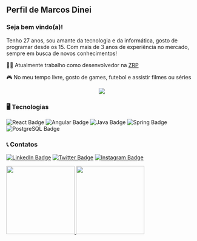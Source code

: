 ## Perfil de Marcos Dinei

### Seja bem vindo(a)!
Tenho 27 anos, sou amante da tecnologia e da informática, gosto de programar desde os 15. Com mais de 3 anos de experiência no mercado, sempre em busca de novos conhecimentos!

🧑‍💻 Atualmente trabalho como desenvolvedor na [ZRP](https://www.zrp.com.br/)

🎮 No meu tempo livre, gosto de games, futebol e assistir filmes ou séries

<div id="header" align="center">
  <img src="https://media.giphy.com/media/v1.Y2lkPTc5MGI3NjExMDU2MDdjYjBiMWQ4YWMxOTUwOWI4ZWMzNmFiYzAwNjJlOGE4ZTkzNiZjdD1n/zOvBKUUEERdNm/giphy.gif"/>
</div>

### 🖥️ Tecnologias
![React Badge](https://img.shields.io/badge/React-20232A?style=for-the-badge&logo=react&logoColor=61DAFB)
![Angular Badge](https://img.shields.io/badge/Angular-DD0031?style=for-the-badge&logo=angular&logoColor=white)
![Java Badge](https://img.shields.io/badge/Java-ED8B00?style=for-the-badge&logo=openjdk&logoColor=white)
![Spring Badge](https://img.shields.io/badge/Spring-6DB33F?style=for-the-badge&logo=spring&logoColor=white)
![PostgreSQL Badge](https://img.shields.io/badge/PostgreSQL-316192?style=for-the-badge&logo=postgresql&logoColor=white)

### 📞 Contatos
[![LinkedIn Badge](https://img.shields.io/badge/LinkedIn-0077B5?style=for-the-badge&logo=linkedin&logoColor=white)](https://www.linkedin.com/in/marcos-dinei-444738194/)
[![Twitter Badge](https://img.shields.io/badge/Twitter-1DA1F2?style=for-the-badge&logo=twitter&logoColor=white)](https://twitter.com/marcos_dinei)
[![Instagram Badge](https://img.shields.io/badge/Instagram-E4405F?style=for-the-badge&logo=instagram&logoColor=white)](https://www.instagram.com/marcosdinei/)

<div>
  <a href="https://github.com/marcosdinei">
  <img height="180em" src="https://github-readme-stats.vercel.app/api/top-langs/?username=marcosdinei&layout=compact&langs_count=7&theme=apprentice"/>
  <img height="180em" src="https://github-readme-stats.vercel.app/api?username=marcosdinei&show_icons=true&theme=apprentice&include_all_commits=true&count_private=true"/>
</div>
